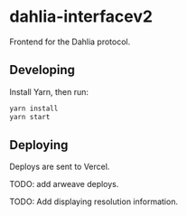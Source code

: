 # dahlia-interfacev2

Frontend for the Dahlia protocol.

## Developing

Install Yarn, then run:

```bash
yarn install
yarn start
```

## Deploying

Deploys are sent to Vercel.

TODO: add arweave deploys. 

TODO: Add displaying resolution information.